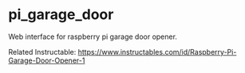 # pi_garage_door
Web interface for raspberry pi garage door opener.

Related Instructable: https://www.instructables.com/id/Raspberry-Pi-Garage-Door-Opener-1
